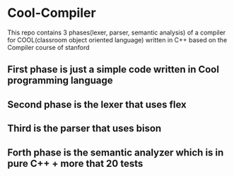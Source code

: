 # Cool-Compiler
This repo contains 3 phases(lexer, parser, semantic analysis) of a compiler for COOL(classroom object oriented language) written in C++ based on the Compiler course of stanford

## First phase is just a simple code written in Cool programming language
## Second phase is the lexer that uses flex
## Third is the parser that uses bison
## Forth phase is the semantic analyzer which is in pure C++ + more that 20 tests
